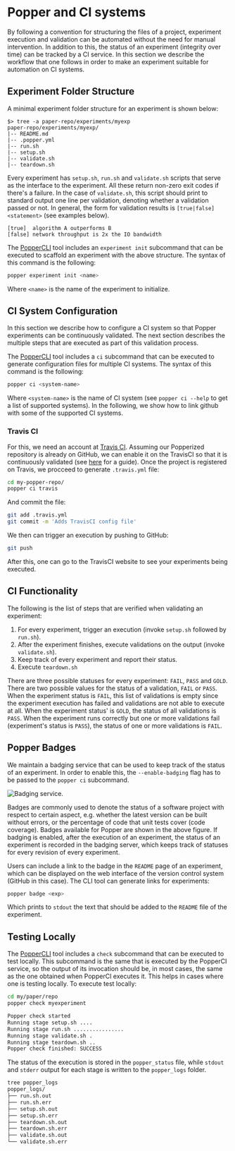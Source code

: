 # Popper and CI systems

By following a convention for structuring the files of a project, 
experiment execution and validation can be automated without the need 
for manual intervention. In addition to this, the status of an 
experiment (integrity over time) can be tracked by a CI service. In 
this section we describe the workflow that one follows in order to 
make an experiment suitable for automation on CI systems.

## Experiment Folder Structure

A minimal experiment folder structure for an experiment is shown 
below:

```{#lst:repo .bash caption="Basic structure of a Popper repository."}
$> tree -a paper-repo/experiments/myexp
paper-repo/experiments/myexp/
|-- README.md
|-- .popper.yml
|-- run.sh
|-- setup.sh
|-- validate.sh
|-- teardown.sh
```

Every experiment has `setup.sh`, `run.sh` and `validate.sh` scripts 
that serve as the interface to the experiment. All these return 
non-zero exit codes if there's a failure. In the case of 
`validate.sh`, this script should print to standard output one line 
per validation, denoting whether a validation passed or not. In 
general, the form for validation results is `[true|false] <statement>` 
(see examples below).

```{#lst:validations .bash caption="Example output of validations."}
[true]  algorithm A outperforms B
[false] network throughput is 2x the IO bandwidth
```

The [PopperCLI](https://github.com/systemslab/popper/popper) tool 
includes an `experiment init` subcommand that can be executed to 
scaffold an experiment with the above structure. The syntax of this 
command is the following:

```bash
popper experiment init <name>
```

Where `<name>` is the name of the experiment to initialize.

## CI System Configuration

In this section we describe how to configure a CI system so that 
Popper experiments can be continuously validated. The next section 
describes the multiple steps that are executed as part of this 
validation process.

The [PopperCLI](https://github.com/systemslab/popper/popper) tool 
includes a `ci` subcommand that can be executed to generate 
configuration files for multiple CI systems. The syntax of this 
command is the following:

```bash
popper ci <system-name>
```

Where `<system-name>` is the name of CI system (see `popper ci --help` 
to get a list of supported systems). In the following, we show how to 
link github with some of the supported CI systems.

### Travis CI

For this, we need an account at [Travis CI](http://travis-ci.org). 
Assuming our Popperized repository is already on GitHub, we can enable 
it on the TravisCI so that it is continuously validated (see 
[here](https://docs.travis-ci.com/user/getting-started/) for a guide). 
Once the project is registered on Travis, we procceed to generate 
`.travis.yml` file:

```bash
cd my-popper-repo/
popper ci travis
```

And commit the file:

```bash
git add .travis.yml
git commit -m 'Adds TravisCI config file'
```

We then can trigger an execution by pushing to GitHub:

```bash
git push
```

After this, one can go to the TravisCI website to see your experiments 
being executed.

## CI Functionality

The following is the list of steps that are verified when validating 
an experiment:

<!--

 1. Ensure that every versioned dependency is healthy. For example, 
    ensure that external repos can be cloned correctly.
 2. Check the integrity of every special subfolder (see previous 
    subsection).
-->

 1. For every experiment, trigger an execution (invoke `setup.sh` 
    followed by `run.sh`).
 2. After the experiment finishes, execute validations on the output 
    (invoke `validate.sh`).
 3. Keep track of every experiment and report their status.
 4. Execute `teardown.sh`

There are three possible statuses for every experiment: `FAIL`, `PASS` 
and `GOLD`. There are two possible values for the status of a 
validation, `FAIL` or `PASS`. When the experiment status is `FAIL`, 
this list of validations is empty since the experiment execution has 
failed and validations are not able to execute at all. When the 
experiment status' is `GOLD`, the status of all validations is `PASS`. 
When the experiment runs correctly but one or more validations fail 
(experiment's status is `PASS`), the status of one or more validations 
is `FAIL`.

## Popper Badges

We maintain a badging service that can be used to keep track of the 
status of an experiment. In order to enable this, the 
`--enable-badging` flag has to be passed to the `popper ci` 
subcommand.

![Badging service.](/figures/cibadges.png)

Badges are commonly used to denote the status of a software project 
with respect to certain aspect, e.g. whether the latest version can be 
built without errors, or the percentage of code that unit tests cover 
(code coverage). Badges available for Popper are shown in the above 
figure. If badging is enabled, after the execution of an experiment, 
the status of an experiment is recorded in the badging server, which 
keeps track of statuses for every revision of every experiment.

Users can include a link to the badge in the `README` page of an 
experiment, which can be displayed on the web interface of the version 
control system (GitHub in this case). The CLI tool can generate links 
for experiments:

```bash
popper badge <exp>
```

Which prints to `stdout` the text that should be added to the `README` 
file of the experiment.

## Testing Locally

The 
[PopperCLI](https://github.com/systemslab/popper/tree/master/popper) 
tool includes a `check` subcommand that can be executed to test 
locally. This subcommand is the same that is executed by the PopperCI 
service, so the output of its invocation should be, in most cases, the 
same as the one obtained when PopperCI executes it. This helps in 
cases where one is testing locally. To execute test locally:

```bash
cd my/paper/repo
popper check myexperiment

Popper check started
Running stage setup.sh ....
Running stage run.sh ................
Running stage validate.sh .
Running stage teardown.sh ..
Popper check finished: SUCCESS
```

The status of the execution is stored in the `popper_status` file, 
while `stdout` and `stderr` output for each stage is written to the 
`popper_logs` folder.

```bash
tree popper_logs
popper_logs/
├── run.sh.out
├── run.sh.err
├── setup.sh.out
├── setup.sh.err
├── teardown.sh.out
├── teardown.sh.err
├── validate.sh.out
└── validate.sh.err
```
